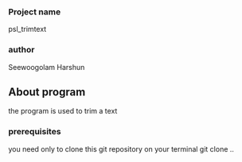 ### Project name
psl_trimtext

### author
Seewoogolam Harshun

## About program
the program is used to trim a text 

### prerequisites
you need only to clone this git repository on your terminal
git clone ..


